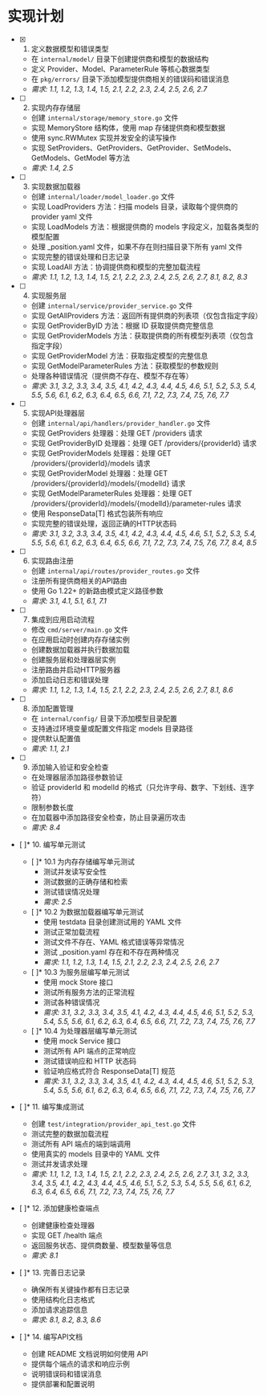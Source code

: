 # 实现计划

- [x] 1. 定义数据模型和错误类型
  - 在 `internal/model/` 目录下创建提供商和模型的数据结构
  - 定义 Provider、Model、ParameterRule 等核心数据类型
  - 在 `pkg/errors/` 目录下添加模型提供商相关的错误码和错误消息
  - _需求: 1.1, 1.2, 1.3, 1.4, 1.5, 2.1, 2.2, 2.3, 2.4, 2.5, 2.6, 2.7_

- [ ] 2. 实现内存存储层
  - 创建 `internal/storage/memory_store.go` 文件
  - 实现 MemoryStore 结构体，使用 map 存储提供商和模型数据
  - 使用 sync.RWMutex 实现并发安全的读写操作
  - 实现 SetProviders、GetProviders、GetProvider、SetModels、GetModels、GetModel 等方法
  - _需求: 1.4, 2.5_

- [ ] 3. 实现数据加载器
  - 创建 `internal/loader/model_loader.go` 文件
  - 实现 LoadProviders 方法：扫描 models 目录，读取每个提供商的 provider yaml 文件
  - 实现 LoadModels 方法：根据提供商的 models 字段定义，加载各类型的模型配置
  - 处理 _position.yaml 文件，如果不存在则扫描目录下所有 yaml 文件
  - 实现完整的错误处理和日志记录
  - 实现 LoadAll 方法：协调提供商和模型的完整加载流程
  - _需求: 1.1, 1.2, 1.3, 1.4, 1.5, 2.1, 2.2, 2.3, 2.4, 2.5, 2.6, 2.7, 8.1, 8.2, 8.3_

- [ ] 4. 实现服务层
  - 创建 `internal/service/provider_service.go` 文件
  - 实现 GetAllProviders 方法：返回所有提供商的列表项（仅包含指定字段）
  - 实现 GetProviderByID 方法：根据 ID 获取提供商完整信息
  - 实现 GetProviderModels 方法：获取提供商的所有模型列表项（仅包含指定字段）
  - 实现 GetProviderModel 方法：获取指定模型的完整信息
  - 实现 GetModelParameterRules 方法：获取模型的参数规则
  - 处理各种错误情况（提供商不存在、模型不存在等）
  - _需求: 3.1, 3.2, 3.3, 3.4, 3.5, 4.1, 4.2, 4.3, 4.4, 4.5, 4.6, 5.1, 5.2, 5.3, 5.4, 5.5, 5.6, 6.1, 6.2, 6.3, 6.4, 6.5, 6.6, 7.1, 7.2, 7.3, 7.4, 7.5, 7.6, 7.7_

- [ ] 5. 实现API处理器层
  - 创建 `internal/api/handlers/provider_handler.go` 文件
  - 实现 GetProviders 处理器：处理 GET /providers 请求
  - 实现 GetProviderByID 处理器：处理 GET /providers/{providerId} 请求
  - 实现 GetProviderModels 处理器：处理 GET /providers/{providerId}/models 请求
  - 实现 GetProviderModel 处理器：处理 GET /providers/{providerId}/models/{modelId} 请求
  - 实现 GetModelParameterRules 处理器：处理 GET /providers/{providerId}/models/{modelId}/parameter-rules 请求
  - 使用 ResponseData[T] 格式包装所有响应
  - 实现完整的错误处理，返回正确的HTTP状态码
  - _需求: 3.1, 3.2, 3.3, 3.4, 3.5, 4.1, 4.2, 4.3, 4.4, 4.5, 4.6, 5.1, 5.2, 5.3, 5.4, 5.5, 5.6, 6.1, 6.2, 6.3, 6.4, 6.5, 6.6, 7.1, 7.2, 7.3, 7.4, 7.5, 7.6, 7.7, 8.4, 8.5_

- [ ] 6. 实现路由注册
  - 创建 `internal/api/routes/provider_routes.go` 文件
  - 注册所有提供商相关的API路由
  - 使用 Go 1.22+ 的新路由模式定义路径参数
  - _需求: 3.1, 4.1, 5.1, 6.1, 7.1_

- [ ] 7. 集成到应用启动流程
  - 修改 `cmd/server/main.go` 文件
  - 在应用启动时创建内存存储实例
  - 创建数据加载器并执行数据加载
  - 创建服务层和处理器层实例
  - 注册路由并启动HTTP服务器
  - 添加启动日志和错误处理
  - _需求: 1.1, 1.2, 1.3, 1.4, 1.5, 2.1, 2.2, 2.3, 2.4, 2.5, 2.6, 2.7, 8.1, 8.6_

- [ ] 8. 添加配置管理
  - 在 `internal/config/` 目录下添加模型目录配置
  - 支持通过环境变量或配置文件指定 models 目录路径
  - 提供默认配置值
  - _需求: 1.1, 2.1_

- [ ] 9. 添加输入验证和安全检查
  - 在处理器层添加路径参数验证
  - 验证 providerId 和 modelId 的格式（只允许字母、数字、下划线、连字符）
  - 限制参数长度
  - 在加载器中添加路径安全检查，防止目录遍历攻击
  - _需求: 8.4_

- [ ]* 10. 编写单元测试
  - [ ]* 10.1 为内存存储编写单元测试
    - 测试并发读写安全性
    - 测试数据的正确存储和检索
    - 测试错误情况处理
    - _需求: 2.5_
  - [ ]* 10.2 为数据加载器编写单元测试
    - 使用 testdata 目录创建测试用的 YAML 文件
    - 测试正常加载流程
    - 测试文件不存在、YAML 格式错误等异常情况
    - 测试 _position.yaml 存在和不存在两种情况
    - _需求: 1.1, 1.2, 1.3, 1.4, 1.5, 2.1, 2.2, 2.3, 2.4, 2.5, 2.6, 2.7_
  - [ ]* 10.3 为服务层编写单元测试
    - 使用 mock Store 接口
    - 测试所有服务方法的正常流程
    - 测试各种错误情况
    - _需求: 3.1, 3.2, 3.3, 3.4, 3.5, 4.1, 4.2, 4.3, 4.4, 4.5, 4.6, 5.1, 5.2, 5.3, 5.4, 5.5, 5.6, 6.1, 6.2, 6.3, 6.4, 6.5, 6.6, 7.1, 7.2, 7.3, 7.4, 7.5, 7.6, 7.7_
  - [ ]* 10.4 为处理器层编写单元测试
    - 使用 mock Service 接口
    - 测试所有 API 端点的正常响应
    - 测试错误响应和 HTTP 状态码
    - 验证响应格式符合 ResponseData[T] 规范
    - _需求: 3.1, 3.2, 3.3, 3.4, 3.5, 4.1, 4.2, 4.3, 4.4, 4.5, 4.6, 5.1, 5.2, 5.3, 5.4, 5.5, 5.6, 6.1, 6.2, 6.3, 6.4, 6.5, 6.6, 7.1, 7.2, 7.3, 7.4, 7.5, 7.6, 7.7_

- [ ]* 11. 编写集成测试
  - 创建 `test/integration/provider_api_test.go` 文件
  - 测试完整的数据加载流程
  - 测试所有 API 端点的端到端调用
  - 使用真实的 models 目录中的 YAML 文件
  - 测试并发请求处理
  - _需求: 1.1, 1.2, 1.3, 1.4, 1.5, 2.1, 2.2, 2.3, 2.4, 2.5, 2.6, 2.7, 3.1, 3.2, 3.3, 3.4, 3.5, 4.1, 4.2, 4.3, 4.4, 4.5, 4.6, 5.1, 5.2, 5.3, 5.4, 5.5, 5.6, 6.1, 6.2, 6.3, 6.4, 6.5, 6.6, 7.1, 7.2, 7.3, 7.4, 7.5, 7.6, 7.7_

- [ ]* 12. 添加健康检查端点
  - 创建健康检查处理器
  - 实现 GET /health 端点
  - 返回服务状态、提供商数量、模型数量等信息
  - _需求: 8.1_

- [ ]* 13. 完善日志记录
  - 确保所有关键操作都有日志记录
  - 使用结构化日志格式
  - 添加请求追踪信息
  - _需求: 8.1, 8.2, 8.3, 8.6_

- [ ]* 14. 编写API文档
  - 创建 README 文档说明如何使用 API
  - 提供每个端点的请求和响应示例
  - 说明错误码和错误消息
  - 提供部署和配置说明
